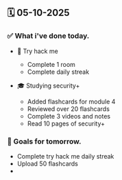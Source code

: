 ## 🗓️ 05-10-2025

### ✅ What i've done today.
- 👾 Try hack me
  - Complete 1 room
  - Complete daily streak
 
- 🎓 Studying security+
  - Added flashcards for module 4
  - Reviewed over 20 flashcards
  - Complete 3 videos and notes
  - Read 10 pages of security+


### 🎯 Goals for tomorrow.
- Complete try hack me daily streak
- Upload 50 flashcards
- 
